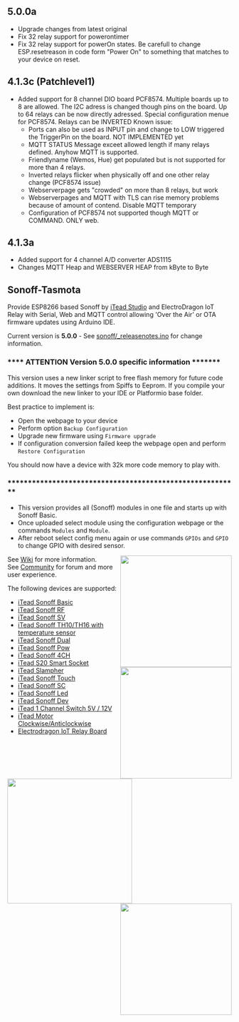 ## 5.0.0a
  - Upgrade changes from latest original
  - Fix 32 relay support for powerontimer
  - Fix 32 relay support for powerOn states. Be carefull to change ESP.resetreason in code form "Power On" to something that matches to your device on reset.

## 4.1.3c (Patchlevel1)
- Added support for 8 channel DIO board PCF8574. Multiple boards up to 8 are allowed. The I2C adress is changed though
  pins on the board. Up to 64 relays can be now directly adressed. Special configuration menue for PCF8574. Relays can be INVERTED
  Known issue:
  - Ports can also be used as INPUT pin and change to LOW triggered the TriggerPin on the board. NOT IMPLEMENTED yet
  - MQTT STATUS Message exceet allowed length if many relays defined. Anyhow MQTT is supported.
  - Friendlyname (Wemos, Hue) get populated but is not supported for more than 4 relays.
  - Inverted relays flicker when physically off and one other relay change (PCF8574 issue)
  - Webserverpage gets "crowded" on more than 8 relays, but work
  - Webserverpages and MQTT with TLS can rise memory problems because of amount of contend. Disable MQTT temporary
  - Configuration of PCF8574 not supported though MQTT or COMMAND. ONLY web.
  
## 4.1.3a
- Added support for 4 channel A/D converter ADS1115
- Changes MQTT Heap and WEBSERVER HEAP from kByte to Byte

## Sonoff-Tasmota
Provide ESP8266 based Sonoff by [iTead Studio](https://www.itead.cc/) and ElectroDragon IoT Relay with Serial, Web and MQTT control allowing 'Over the Air' or OTA firmware updates using Arduino IDE.

Current version is **5.0.0** - See [sonoff/_releasenotes.ino](https://github.com/arendst/Sonoff-Tasmota/blob/master/sonoff/_releasenotes.ino) for change information.

### **** ATTENTION Version 5.0.0 specific information *******

This version uses a new linker script to free flash memory for future code additions. It moves the settings from Spiffs to Eeprom. If you compile your own download the new linker to your IDE or Platformio base folder.

Best practice to implement is:
- Open the webpage to your device
- Perform option ``Backup Configuration``
- Upgrade new firmware using ``Firmware upgrade``
- If configuration conversion failed keep the webpage open and perform ``Restore Configuration``

You should now have a device with 32k more code memory to play with.

### *********************************************************

- This version provides all (Sonoff) modules in one file and starts up with Sonoff Basic.
- Once uploaded select module using the configuration webpage or the commands ```Modules``` and ```Module```.
- After reboot select config menu again or use commands ```GPIOs``` and ```GPIO``` to change GPIO with desired sensor.

<img src="https://github.com/arendst/arendst.github.io/blob/master/media/sonoffbasic.jpg" width="250" align="right" />

See [Wiki](https://github.com/arendst/Sonoff-Tasmota/wiki) for more information.<br />
See [Community](https://groups.google.com/d/forum/sonoffusers) for forum and more user experience.

The following devices are supported:
- [iTead Sonoff Basic](http://sonoff.itead.cc/en/products/sonoff/sonoff-basic)
- [iTead Sonoff RF](http://sonoff.itead.cc/en/products/sonoff/sonoff-rf)
- [iTead Sonoff SV](https://www.itead.cc/sonoff-sv.html)<img src="https://github.com/arendst/arendst.github.io/blob/master/media/sonoff_th.jpg" width="250" align="right" />
- [iTead Sonoff TH10/TH16 with temperature sensor](http://sonoff.itead.cc/en/products/sonoff/sonoff-th)
- [iTead Sonoff Dual](http://sonoff.itead.cc/en/products/sonoff/sonoff-dual)
- [iTead Sonoff Pow](http://sonoff.itead.cc/en/products/sonoff/sonoff-pow)
- [iTead Sonoff 4CH](http://sonoff.itead.cc/en/products/sonoff/sonoff-4ch)
- [iTead S20 Smart Socket](http://sonoff.itead.cc/en/products/residential/s20-socket)
- [iTead Slampher](http://sonoff.itead.cc/en/products/residential/slampher-rf)
- [iTead Sonoff Touch](http://sonoff.itead.cc/en/products/residential/sonoff-touch)
- [iTead Sonoff SC](http://sonoff.itead.cc/en/products/residential/sonoff-sc)
- [iTead Sonoff Led](http://sonoff.itead.cc/en/products/appliances/sonoff-led)
- [iTead Sonoff Dev](https://www.itead.cc/sonoff-dev.html)
- [iTead 1 Channel Switch 5V / 12V](https://www.itead.cc/smart-home/inching-self-locking-wifi-wireless-switch.html)
- [iTead Motor Clockwise/Anticlockwise](https://www.itead.cc/smart-home/motor-reversing-wifi-wireless-switch.html)
- [Electrodragon IoT Relay Board](http://www.electrodragon.com/product/wifi-iot-relay-board-based-esp8266/)

<img src="https://github.com/arendst/arendst.github.io/blob/master/media/sonofftoucheu.jpg" height="280" align="left" /> 
<img src="https://github.com/arendst/arendst.github.io/blob/master/media/sonoff4ch.jpg" height="250" align="right" /> 
